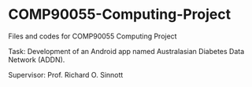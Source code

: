 # COMP90055-Computing-Project
Files and codes for COMP90055 Computing Project

Task: Development of an Android app named Australasian Diabetes Data Network (ADDN).

Supervisor: Prof. Richard O. Sinnott

